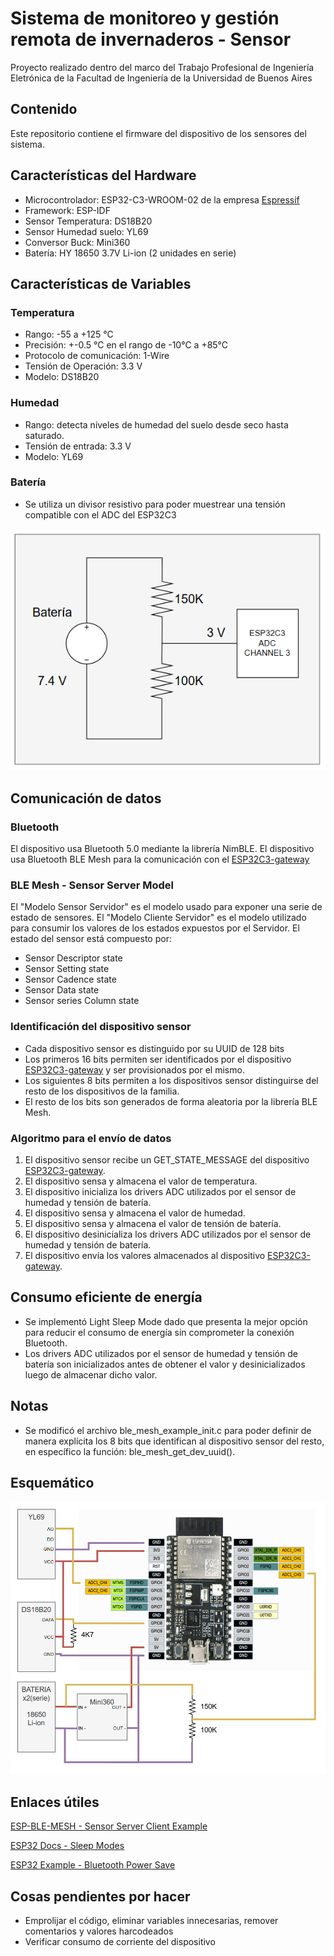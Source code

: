 # Sistema de monitoreo y gestión remota de invernaderos - Sensor
Proyecto realizado dentro del marco del Trabajo Profesional de Ingeniería Eletrónica de la Facultad de Ingeniería de la Universidad de Buenos Aires

## Contenido 
Este repositorio contiene el firmware del dispositivo de los sensores del sistema.

## Características del Hardware
- Microcontrolador: ESP32-C3-WROOM-02 de la empresa [Espressif](https://www.espressif.com/)
- Framework: ESP-IDF
- Sensor Temperatura: DS18B20
- Sensor Humedad suelo: YL69
- Conversor Buck: Mini360
- Batería: HY 18650 3.7V Li-ion (2 unidades en serie)

## Características de Variables

### Temperatura
- Rango: -55 a +125 °C
- Precisión: +-0.5 °C en el rango de -10°C a +85°C
- Protocolo de comunicación: 1-Wire
- Tensión de Operación: 3.3 V
- Modelo: DS18B20

### Humedad
- Rango: detecta niveles de humedad del suelo desde seco hasta saturado.
- Tensión de entrada: 3.3 V
- Modelo: YL69


### Batería
- Se utiliza un divisor resistivo para poder muestrear una tensión compatible con el ADC del ESP32C3

![Diagrama del dispositivo Sensor](images/battery_diagram.png)

## Comunicación de datos

### Bluetooth

El dispositivo usa Bluetooth 5.0 mediante la librería NimBLE.
El dispositivo usa Bluetooth BLE Mesh para la comunicación con el [ESP32C3-gateway](https://github.com/matiasvinas/esp32c3-gateway)

### BLE Mesh - Sensor Server Model

El "Modelo Sensor Servidor" es el modelo usado para exponer una serie de estado de sensores.
El "Modelo Cliente Servidor" es el modelo utilizado para consumir los valores de los estados expuestos por el Servidor.
El estado del sensor está compuesto por:
- Sensor Descriptor state
- Sensor Setting state
- Sensor Cadence state
- Sensor Data state
- Sensor series Column state

### Identificación del dispositivo sensor

- Cada dispositivo sensor es distinguido por su UUID de 128 bits
- Los primeros 16 bits permiten ser identificados por el dispositivo [ESP32C3-gateway](https://github.com/matiasvinas/esp32c3-gateway) y ser provisionados por el mismo.
- Los siguientes 8 bits permiten a los dispositivos sensor distinguirse del resto de los dispositivos de la familia. 
- El resto de los bits son generados de forma aleatoria por la librería BLE Mesh. 
### Algoritmo para el envío de datos

1. El dispositivo sensor recibe un GET_STATE_MESSAGE del dispositivo [ESP32C3-gateway](https://github.com/matiasvinas/esp32c3-gateway).
2. El dispositivo sensa y almacena el valor de temperatura.
3. El dispositivo inicializa los drivers ADC utilizados por el sensor de humedad y tensión de batería.
4. El dispositivo sensa y almacena el valor de humedad.
5. El dispositivo sensa y almacena el valor de tensión de batería.
6. El dispositivo desinicializa los drivers ADC utilizados por el sensor de humedad y tensión de batería.
7. El dispositivo envía los valores almacenados al dispositivo [ESP32C3-gateway](https://github.com/matiasvinas/esp32c3-gateway).

## Consumo eficiente de energía

- Se implementó Light Sleep Mode dado que presenta la mejor opción para reducir el consumo de energía sin comprometer la conexión Bluetooth.
- Los drivers ADC utilizados por el sensor de humedad y tensión de batería son inicializados antes de obtener el valor y desinicializados luego de almacenar dicho valor.

## Notas
- Se modificó el archivo ble_mesh_example_init.c para poder definir de manera explícita los 8 bits que identifican al dispositivo sensor del resto, en específico la función: ble_mesh_get_dev_uuid().



## Esquemático
![Diagrama del dispositivo Sensor](images/sensor_diagram.png)

## Enlaces útiles

[ESP-BLE-MESH - Sensor Server Client Example](https://github.com/espressif/esp-idf/blob/master/examples/bluetooth/esp_ble_mesh/sensor_models/sensor_client/README.md)

[ESP32 Docs - Sleep Modes ](https://docs.espressif.com/projects/esp-idf/en/stable/esp32/api-reference/system/sleep_modes.html)

[ESP32 Example - Bluetooth Power Save](https://github.com/espressif/esp-idf/blob/v5.4.1/examples/bluetooth/nimble/power_save/README.md)




## Cosas pendientes por hacer

- Emprolijar el código, eliminar variables innecesarias, remover comentarios y valores harcodeados
- Verificar consumo de corriente del dispositivo